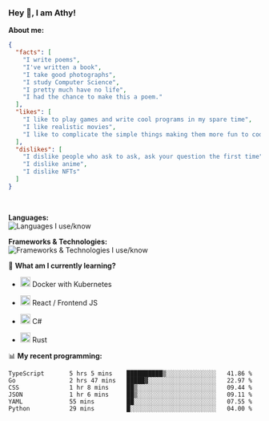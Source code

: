 ### Hey 👋, I am Athy!<br>

**About me:**


```json
{
  "facts": [
    "I write poems",
    "I've written a book",
    "I take good photographs",
    "I study Computer Science",
    "I pretty much have no life",
    "I had the chance to make this a poem."
  ],
  "likes": [
    "I like to play games and write cool programs in my spare time",
    "I like realistic movies",
    "I like to complicate the simple things making them more fun to code."
  ],
  "dislikes": [
    "I dislike people who ask to ask, ask your question the first time",
    "I dislike anime",
    "I dislike NFTs"
  ]
}
```
<br>


**Languages:**<br>
![Languages I use/know](https://skillicons.dev/icons?i=py,js,html,go,lua,java)

**Frameworks & Technologies:**<br />
![Frameworks & Technologies I use/know](https://skillicons.dev/icons?i=nodejs,nextjs,ts,react,express,docker,kubernetes,mysql,postgresql,mongodb,git,github,tailwind)

📙 **What am I currently learning?**

- <img height="20" src="https://cdn.jsdelivr.net/gh/devicons/devicon/icons/docker/docker-original.svg" /> Docker with Kubernetes

- <img height="20" src="https://cdn.jsdelivr.net/gh/devicons/devicon/icons/react/react-original.svg" /> React / Frontend JS

- <img height="20" src="https://cdn.jsdelivr.net/gh/devicons/devicon/icons/csharp/csharp-original.svg" /> C#
- <img height="20" src="https://cdn.jsdelivr.net/gh/devicons/devicon/icons/rust/rust-plain.svg" /> Rust

📊 **My recent programming:**

<!--START_SECTION:waka-->

```text
TypeScript       5 hrs 5 mins    ██████████▒░░░░░░░░░░░░░░   41.86 %
Go               2 hrs 47 mins   █████▓░░░░░░░░░░░░░░░░░░░   22.97 %
CSS              1 hr 8 mins     ██▒░░░░░░░░░░░░░░░░░░░░░░   09.44 %
JSON             1 hr 6 mins     ██▒░░░░░░░░░░░░░░░░░░░░░░   09.11 %
YAML             55 mins         ██░░░░░░░░░░░░░░░░░░░░░░░   07.55 %
Python           29 mins         █░░░░░░░░░░░░░░░░░░░░░░░░   04.00 %
```

<!--END_SECTION:waka-->
